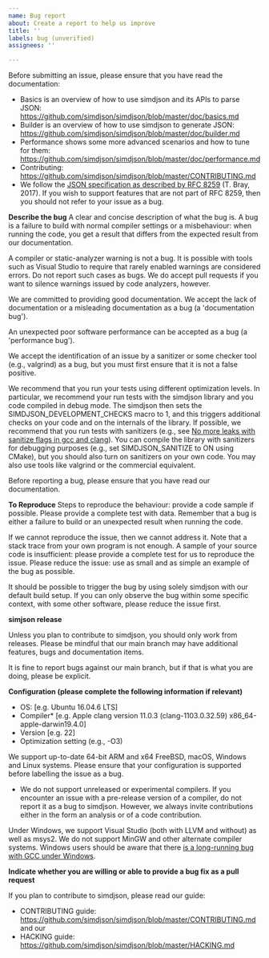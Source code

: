 ```yaml
---
name: Bug report
about: Create a report to help us improve
title: ''
labels: bug (unverified)
assignees: ''

---
```


Before submitting an issue, please ensure that you have read the documentation:

* Basics is an overview of how to use simdjson and its APIs to parse JSON: https://github.com/simdjson/simdjson/blob/master/doc/basics.md
* Builder is an overview of how to use simdjson to generate JSON: https://github.com/simdjson/simdjson/blob/master/doc/builder.md
* Performance shows some more advanced scenarios and how to tune for them: https://github.com/simdjson/simdjson/blob/master/doc/performance.md
* Contributing: https://github.com/simdjson/simdjson/blob/master/CONTRIBUTING.md
* We follow the [JSON specification as described by RFC 8259](https://www.rfc-editor.org/rfc/rfc8259.txt) (T. Bray, 2017). If you wish to support features that are not part of RFC 8259, then you should not refer to your issue as a bug.


**Describe the bug**
A clear and concise description of what the bug is. A bug is a failure to build with normal compiler settings or a misbehaviour: when running the code, you get a result that differs from the expected result from our documentation.

A compiler or static-analyzer warning is not a bug. It is possible with tools such as Visual Studio to require that rarely enabled warnings are considered errors. Do not report such cases as bugs. We do accept pull requests if you want to silence warnings issued by code analyzers, however.

We are committed to providing good documentation. We accept the lack of documentation or a misleading documentation as a bug (a 'documentation bug').

An unexpected poor software performance can be accepted as a bug (a 'performance bug').

We accept the identification of an issue by a sanitizer or some checker tool (e.g., valgrind) as a bug, but you must first ensure that it is not a false positive.

We recommend that you run your tests using different optimization levels. In particular, we recommend your run tests with the simdjson library and you code compiled in debug mode. The simdjson then sets the SIMDJSON_DEVELOPMENT_CHECKS macro to 1, and this triggers additional checks on your code and on the internals of the library. If possible, we recommend that you run tests with sanitizers (e.g., see [No more leaks with sanitize flags in gcc and clang](https://lemire.me/blog/2016/04/20/no-more-leaks-with-sanitize-flags-in-gcc-and-clang/)).  You can compile the library with sanitizers for debugging purposes (e.g., set SIMDJSON_SANITIZE to ON using CMake), but you should also turn on sanitizers on your own code. You may also use tools like valgrind or the commercial equivalent.

Before reporting a bug, please ensure that you have read our documentation.

**To Reproduce**
Steps to reproduce the behaviour: provide a code sample if possible. Please provide a complete test with data. Remember that a bug is either a failure to build or an unexpected result when running the code.

If we cannot reproduce the issue, then we cannot address it. Note that a stack trace from your own program is not enough. A sample of your source code is insufficient: please provide a complete test for us to reproduce the issue. Please reduce the issue: use as small and as simple an example of the bug as possible.

It should be possible to trigger the bug by using solely simdjson with our default build setup. If you can only observe the bug within some specific context, with some other software, please reduce the issue first.

**simjson release**

Unless you plan to contribute to simdjson, you should only work from releases. Please be mindful that our main branch may have additional features, bugs and documentation items.

It is fine to report bugs against our main branch, but if that is what you are doing, please be explicit.

**Configuration (please complete the following information if relevant)**
 - OS: [e.g. Ubuntu 16.04.6 LTS]
 - Compiler* [e.g. Apple clang version 11.0.3 (clang-1103.0.32.59) x86_64-apple-darwin19.4.0]
 - Version [e.g. 22]
 - Optimization setting (e.g., -O3)

We support up-to-date 64-bit ARM and x64 FreeBSD, macOS, Windows and Linux systems. Please ensure that your configuration is supported before labelling the issue as a bug.

* We do not support unreleased or experimental compilers. If you encounter an issue with a
pre-release version of a compiler, do not report it as a bug to simdjson. However, we always
invite contributions either in the form an analysis or of a code contribution.

Under Windows, we support Visual Studio (both with LLVM and without) as well as msys2. We do not support MinGW and other alternate compiler systems. Windows users should be aware that there [is a long-running bug with GCC under Windows](https://gcc.gnu.org/bugzilla/show_bug.cgi?id=54412).

**Indicate whether you are willing or able to provide a bug fix as a pull request**

If you plan to contribute to simdjson, please read our guide:
* CONTRIBUTING guide: https://github.com/simdjson/simdjson/blob/master/CONTRIBUTING.md and our
* HACKING guide: https://github.com/simdjson/simdjson/blob/master/HACKING.md
